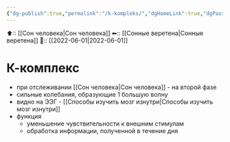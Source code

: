 ```yaml
---
{"dg-publish":true,"permalink":"/k-kompleks/","dgHomeLink":true,"dgPassFrontmatter":false}
---
```



⬆:: [[Сон человека|Сон человека]]
⬅:: [[Сонные веретена|Сонные веретена]]
📅:: [[2022-06-01|2022-06-01]]

# К-комплекс
- при отслеживании [[Сон человека|Сон человека]] - на второй фазе
-  сильные колебания, образующие 1 большую волну
- видно на ЭЭГ - [[Способы изучить мозг изнутри|Способы изучить мозг изнутри]]
- функция 
	- уменьшение чувствительности к внешним стимулам
	- обработка информации, полученной в течение дня